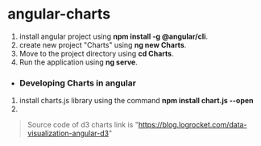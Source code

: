 # angular-charts

1. install angular project using **npm install -g @angular/cli**.
2. create new project "Charts" using **ng new Charts**.
3. Move to the project directory using **cd Charts**.
4. Run the application using **ng serve**.

- ### Developing Charts in angular
1. install charts.js library using the command **npm install chart.js --open**
2. 



> Source code of d3 charts link is "https://blog.logrocket.com/data-visualization-angular-d3"